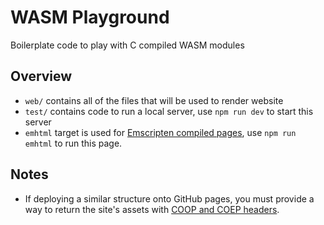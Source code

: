 # WASM Playground
Boilerplate code to play with C compiled WASM modules

## Overview
- `web/` contains all of the files that will be used to render website
- `test/` contains code to run a local server, use `npm run dev` to start this server
- `emhtml` target is used for [Emscripten compiled pages](https://emscripten.org/docs/compiling/Deploying-Pages.html), use `npm run emhtml` to run this page.

## Notes
- If deploying a similar structure onto GitHub pages, you must provide a way to return the site's assets with [COOP and COEP headers](https://web.dev/articles/coop-coep).